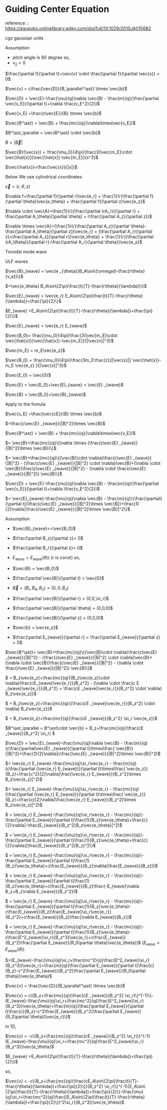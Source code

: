 # Guiding Center Equation

reference :: https://agupubs.onlinelibrary.wiley.com/doi/full/10.1029/2010JA015682

cgs gaussian units

Assumption 
- pitch angle is 90 degree
so,
- $v_{\parallel}=0$

$\frac{\partial f}{\partial t}+\vec{v} \cdot \frac{\partial f}{\partial \vec{x}} = 0$

$\vec{v} = c\frac{\vec{D}}{B_\parallel^\ast} \times \vec{b}$

$\vec{D} = \vec{E}-\frac{\mu}{q}\nabla \vec{B} - \frac{m}{q}(\frac{\partial \vec{v_E}}{\partial t}+\nabla \frac{v_E^2}{2})$

$\vec{v_E} =\frac{c\vec{E}}{B} \times \vec{b}$

$\vec{B^\ast} = \vec{B} + \frac{mc}{q}(\nabla\times\vec{v_E})$

$B^\ast_\parallel = \vec{B^\ast} \cdot \vec{b}$

$B = |\vec{B}|$


$\vec{B}(\vec{x}) = \frac{\mu_0}{4\pi}\frac{3(\vec{m_E}\cdot \vec{\hat{x}})\vec{\hat{x}}-\vec{m_E}}{x^3}$

$\vec{\hat{x}}=\frac{\vec{x}}{|x|}$

Below We use cylindrical coordinates

$\vec{x} = (r,\theta,z)$

$\nabla f=\frac{\partial f}{\partial r}\vec{e_r} + \frac{1}{r}\frac{\partial f}{\partial \theta}\vec{e_\theta} + \frac{\partial f}{\partial z}\vec{e_z}$

$\nabla \cdot \vec{A}=\frac{1}{r}(\frac{\partial (rA_r)}{\partial r} + \frac{\partial A_\theta}{\partial \theta} + r\frac{\partial A_z}{\partial z})$
 
$\nabla \times \vec{A}=(\frac{1}{r}\frac{\partial A_z}{\partial \theta}-\frac{\partial A_\theta}{\partial z})\vec{e_r} + (\frac{\partial A_r}{\partial z}+\frac{\partial A_z}{\partial r})\vec{e_\theta} + \frac{1}{r}(\frac{\partial (rA_\theta)}{\partial r}-\frac{\partial A_r}{\partial \theta})\vec{e_z}$

Toroidal mode wave

ULF waves

$\vec{B}_{wave} = \vec{e _{\theta}}B_A\sin\{\omega(t-\frac{r\theta}{v_a})\}$


$=\vec{e_\theta} B_A\sin\{2\pi(\frac{t}{T}-\frac{r\theta}{\lambda})\}$

$\vec{E}_{wave} = \vec{e_r} E_A\sin\{2\pi(\frac{t}{T}-\frac{r\theta}{\lambda})+\frac{\pi}{2}\}$

$E_{wave} =E_A\sin\{2\pi(\frac{t}{T}-\frac{r\theta}{\lambda})+\frac{\pi}{2}\}$


$\vec{E}_{wave} = \vec{e_r} E_{wave}$

$\vec{B_0}= \frac{\mu_0}{4\pi}\frac{3(\vec{m_E}\cdot \vec{\hat{x}})\vec{\hat{x}}-\vec{m_E}}{|\vec{x}|^3}$


$\vec{m_E} = m_E\vec{e_z}$

$\vec{B_0} = \frac{\mu_0}{4\pi}\frac{3m_E\frac{z}{|\vec{x}|} \vec{\hat{x}}-m_E \vec{e_z} }{|\vec{x}|^3}$


$\vec{E_0} = \vec{0}$

$\vec{E} = \vec{E_0}+\vec{E}_{wave} = \vec{E} _{wave}$

$\vec{B} = \vec{B_0}+\vec{B}_{wave}$





Apply to the fomula

$\vec{v_E} =\frac{\vec{cE}}{B} \times \vec{b}$

$=\frac{c\vec{E} _{wave}}{|B|^2}\times \vec{B}$

$\vec{B^\ast} = \vec{B} + \frac{mc}{q}(\nabla\times\vec{v_E})$

$= \vec{B}+\frac{mc}{q}\{\nabla \times (\frac{c\vec{E} _{wave}}{|B|^2}\times \vec{B})\}$

$= \vec{B}+\frac{mc}{q}\{(\vec{B}\cdot \nabla)\frac{c\vec{E} _{wave}}{|B|^2} - (\frac{c\vec{E} _{wave}}{|B|^2} \cdot \nabla)\vec{B}+(\nabla \cdot \vec{B})\frac{c\vec{E} _{wave}}{|B|^2} - (\nabla \cdot \frac{c\vec{E} _{wave}}{|B|^2}) \vec{B}\}$

$\vec{D} = \vec{E}-\frac{\mu}{q}\nabla \vec{B} - \frac{m}{q}(\frac{\partial \vec{v_E}}{\partial t}+\nabla \frac{v_E^2}{2})$

$= \vec{E}_{wave}-\frac{\mu}{q}\nabla \vec{B} - \frac{m}{q}\{\frac{\partial}{\partial t}(\frac{c\vec{E} _{wave}}{|B|^2}\times \vec{B})+\frac{1}{2}\nabla|\frac{c\vec{E} _{wave}}{|B|^2}\times \vec{B}|^2\}$

Assumption 
- $\vec{B}_{wave}<<\vec{B_0}$
- $\frac{\partial B_z}{\partial z}= 0$
- $\frac{\partial B_r}{\partial z}= 0$
- $E_{wave} = E_{wave}(\theta)$)
($r$ is const)
so,


- $\vec{B} = \vec{B_0}$

- $\frac{\partial \vec{B}}{\partial t} = \vec{0}$
- $\vec{B} = (B_r,B_\theta,B_z) = (0,0,B_z)$
- $\frac{\partial \vec{B}}{\partial r} = (0,0,\xi_r)$
- $\frac{\partial \vec{B}}{\partial \theta} = (0,0,0)$
- $\frac{\partial \vec{B}}{\partial z} = (0,0,0)$
- $\vec{b} = \vec{e_z}$
- $\frac{\partial E_{wave}}{\partial r} = \frac{\partial E_{wave}}{\partial z} = 0$

$\vec{B^\ast}= \vec{B}+\frac{mc}{q}\{(\vec{B}\cdot \nabla)\frac{c\vec{E} _{wave}}{|B|^2} - (\frac{c\vec{E} _{wave}}{|B|^2} \cdot \nabla)\vec{B}+(\nabla \cdot \vec{B})\frac{c\vec{E} _{wave}}{|B|^2} - (\nabla \cdot \frac{c\vec{E} _{wave}}{|B|^2}) \vec{B}\}$


$ = B_z\vec{e_z}+\frac{mc}{q}\{(B_z\vec{e_z}\cdot \nabla)\frac{cE_{wave}\vec{e_r}}{B_z^2} - (\nabla \cdot \frac{c E _{wave}\vec{e_r}}{B_z^2} + \frac{cE _{wave}\vec{e_r}}{B_z^2} \cdot \nabla) B_z\vec{e_z}\}$

$ = B_z\vec{e_z}+\frac{mc}{q}\{(\frac{cE _{wave}\vec{e_r}}{B_z^2} \cdot \nabla) B_z\vec{e_z}\}$

$ = B_z\vec{e_z}+\frac{mc}{q}(\frac{cE _{wave}}{B_z^2} \xi_r \vec{e_z})$

$B^\ast_\parallel = B^\ast\cdot \vec{b} = B_z+\frac{mc}{q}(\frac{cE _{wave}}{B_z^2} \xi_r) $

$\vec{D} = \vec{E}_{wave}-\frac{\mu}{q}\nabla \vec{B} - \frac{m}{q}(c\frac{\partial\vec{E} _{wave}}{\partial t}\times\frac{ \vec{B}}{|B|^2}+\frac{1}{2}\nabla|c\frac{\vec{E} _{wave}}{|B|^2}\times \vec{B}|^2)$

$= \vec{e_r} E_{wave}-\frac{\mu}{q}\xi_r\vec{e_r} - \frac{m}{q}(c\frac{\partial (\vec{e_r} E_{wave})}{\partial t}\times\frac{ \vec{e_z}}{B_z}+\frac{c^2}{2}\nabla|\frac{\vec{e_r} E_{wave}}{B_z^2}\times B_z\vec{e_z}|^2)$

$= \vec{e_r} E_{wave}-\frac{\mu}{q}\xi_r\vec{e_r} - \frac{mc}{q}(\frac{\partial (\vec{e_r} E_{wave})}{\partial t}\times\frac{ \vec{e_z}}{B_z}+\frac{c}{2}\nabla|\frac{\vec{e_r} E_{wave}}{B_z^2}\times B_z\vec{e_z}|^2)$


$ = \vec{e_r} E_{wave}-\frac{\mu}{q}\xi_r\vec{e_r} - \frac{mc}{q}(-\frac{\partial E_{wave}}{\partial t}\frac{1}{B_z}\vec{e_\theta}+\frac{c}{2}\nabla|-\frac{E_{wave}}{B_z^2}B_z\vec{e_\theta}|^2)$



$ = \vec{e_r} E_{wave}-\frac{\mu}{q}\xi_r\vec{e_r} - \frac{mc}{q}\{-\frac{\partial E_{wave}}{\partial t}\frac{1}{B_z}\vec{e_\theta}+\frac{c}{2}\nabla((\frac{E_{wave}}{B_z^2}B_z)^2)\}$

$ = \vec{e_r} E_{wave}-\frac{\mu}{q}\xi_r\vec{e_r} - \frac{mc}{q}\{-\frac{\partial E_{wave}}{\partial t}\frac{1}{B_z}\vec{e_\theta}+c\frac{E_{wave}}{B_z}\nabla(\frac{E_{wave}}{B_z})\}$

$ = \vec{e_r} E_{wave}-\frac{\mu}{q}\xi_r\vec{e_r} - \frac{mc}{q}(-\frac{\partial E_{wave}}{\partial t}\frac{1}{B_z}\vec{e_\theta}+c\frac{E_{wave}}{B_z}\frac{-E_{wave}\nabla B_z+B_z\nabla E_{wave}}{B_z^2})$

$ = \vec{e_r} E_{wave}-\frac{\mu}{q}\xi_r\vec{e_r} - \frac{mc}{q}(-\frac{\partial E_{wave}}{\partial t}\frac{1}{B_z}\vec{e_\theta}-c\frac{E_{wave}}{B_z}\frac{E_{wave}\xi_r\vec{e_r}}{B_z^2}+c\frac{E_{wave}}{B_z}\frac{\nabla E_{wave}}{B_z})$

$ = \vec{e_r} E_{wave}-\frac{\mu}{q}\xi_r\vec{e_r} - \frac{mc}{q}(-\frac{\partial E_{wave}}{\partial t}\frac{1}{B_z}\vec{e_\theta}-c\frac{E^2_{wave}\xi_r}{B_z^3}\vec{e_r}+c\frac{E_{wave}}{B_z^2}\frac{\partial E_{wave}}{R_0\partial \theta}\vec{e_\theta})$
($E_{wave} = E_{wave}(\theta)$)

$=(E_{wave}-\frac{\mu}{q}\xi_r+\frac{mc^2}{q}\frac{E^2_{wave}\xi_r}{B_z^3})\vec{e_r}+\frac{m}{q}(\frac{\partial E_{wave}}{\partial t}\frac{c}{B_z}-c^2\frac{E_{wave}}{B_z^2}\frac{\partial E_{wave}}{R_0\partial \theta})\vec{e_\theta}$


$\vec{v} = \frac{\vec{D}}{B_\parallel^\ast} \times \vec{b}$

$\vec{v} =  c\{B_z+\frac{mc}{q}(\frac{cE _{wave}}{B_z^2} \xi_r)\}^{-1}\{-(E_{wave}-\frac{\mu}{q}\xi_r+\frac{mc^2}{q}\frac{E^2_{wave}\xi_r}{B_z^3})\vec{e_\theta}+\frac{m}{q}(\frac{\partial E_{wave}}{\partial t}\frac{c}{B_z}-c^2\frac{E_{wave}}{B_z^2}\frac{\partial E_{wave}}{R_0\partial \theta})\vec{e_r}\}$

in 1D,

$\vec{v} =  -c\{B_z+\frac{mc}{q}(\frac{cE _{wave}}{B_z^2} \xi_r)\}^{-1}(E_{wave}-\frac{\mu}{q}\xi_r+\frac{mc^2}{q}\frac{E^2_{wave}\xi_r}{B_z^3})\vec{e_\theta}$


$E_{wave} =E_A\sin\{2\pi(\frac{t}{T}-\frac{r\theta}{\lambda})+\frac{\pi}{2}\}$

so,

$\vec{v} =  -c\{B_z+\frac{mc}{q}(\frac{cE_A\sin\{2\pi(\frac{t}{T}-\frac{r\theta}{\lambda})+\frac{\pi}{2}\}}{B_z^2} \xi_r)\}^{-1}(E_A\sin\{2\pi(\frac{t}{T}-\frac{r\theta}{\lambda})+\frac{\pi}{2}\}-\frac{\mu}{q}\xi_r+\frac{mc^2}{q}\frac{(E_A\sin\{2\pi(\frac{t}{T}-\frac{r\theta}{\lambda})+\frac{\pi}{2}\})^2\xi_r}{B_z^3})\vec{e_\theta}$